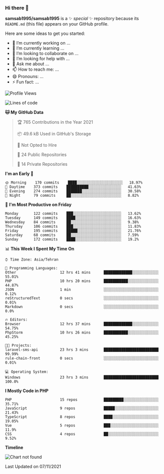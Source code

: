 ### Hi there 👋

**samsab1995/samsab1995** is a ✨ _special_ ✨ repository because its `README.md` (this file) appears on your GitHub profile.

Here are some ideas to get you started:

- 🔭 I’m currently working on ...
- 🌱 I’m currently learning ...
- 👯 I’m looking to collaborate on ...
- 🤔 I’m looking for help with ...
- 💬 Ask me about ...
- 📫 How to reach me: ...
- 😄 Pronouns: ...
- ⚡ Fun fact: ...

<!--START_SECTION:waka-->
![Profile Views](http://img.shields.io/badge/Profile%20Views-0-blue)

![Lines of code](https://img.shields.io/badge/From%20Hello%20World%20I%27ve%20Written-872753%20lines%20of%20code-blue)

**🐱 My GitHub Data** 

> 🏆 765 Contributions in the Year 2021
 > 
> 📦 49.6 kB Used in GitHub's Storage 
 > 
> 🚫 Not Opted to Hire
 > 
> 📜 24 Public Repositories 
 > 
> 🔑 14 Private Repositories  
 > 
**I'm an Early 🐤** 

```text
🌞 Morning    170 commits    ████░░░░░░░░░░░░░░░░░░░░░   18.97% 
🌆 Daytime    373 commits    ██████████░░░░░░░░░░░░░░░   41.63% 
🌃 Evening    274 commits    ███████░░░░░░░░░░░░░░░░░░   30.58% 
🌙 Night      79 commits     ██░░░░░░░░░░░░░░░░░░░░░░░   8.82%

```
📅 **I'm Most Productive on Friday** 

```text
Monday       122 commits    ███░░░░░░░░░░░░░░░░░░░░░░   13.62% 
Tuesday      149 commits    ████░░░░░░░░░░░░░░░░░░░░░   16.63% 
Wednesday    84 commits     ██░░░░░░░░░░░░░░░░░░░░░░░   9.38% 
Thursday     106 commits    ███░░░░░░░░░░░░░░░░░░░░░░   11.83% 
Friday       195 commits    █████░░░░░░░░░░░░░░░░░░░░   21.76% 
Saturday     68 commits     ██░░░░░░░░░░░░░░░░░░░░░░░   7.59% 
Sunday       172 commits    ████░░░░░░░░░░░░░░░░░░░░░   19.2%

```


📊 **This Week I Spent My Time On** 

```text
⌚︎ Time Zone: Asia/Tehran

💬 Programming Languages: 
Other                    12 hrs 41 mins      █████████████░░░░░░░░░░░░   55.01% 
PHP                      10 hrs 20 mins      ███████████░░░░░░░░░░░░░░   44.87% 
JSON                     1 min               ░░░░░░░░░░░░░░░░░░░░░░░░░   0.12% 
reStructuredText         0 secs              ░░░░░░░░░░░░░░░░░░░░░░░░░   0.01% 
Markdown                 0 secs              ░░░░░░░░░░░░░░░░░░░░░░░░░   0.0%

🔥 Editors: 
Browser                  12 hrs 37 mins      █████████████░░░░░░░░░░░░   54.75% 
PhpStorm                 10 hrs 26 mins      ███████████░░░░░░░░░░░░░░   45.25%

🐱‍💻 Projects: 
laravel-sms-api          23 hrs 3 mins       █████████████████████████   99.99% 
rule-chain-front         0 secs              ░░░░░░░░░░░░░░░░░░░░░░░░░   0.01%

💻 Operating System: 
Windows                  23 hrs 3 mins       █████████████████████████   100.0%

```

**I Mostly Code in PHP** 

```text
PHP                      15 repos            █████████░░░░░░░░░░░░░░░░   35.71% 
JavaScript               9 repos             █████░░░░░░░░░░░░░░░░░░░░   21.43% 
TypeScript               8 repos             ████░░░░░░░░░░░░░░░░░░░░░   19.05% 
Vue                      5 repos             ███░░░░░░░░░░░░░░░░░░░░░░   11.9% 
CSS                      4 repos             ██░░░░░░░░░░░░░░░░░░░░░░░   9.52%

```


**Timeline**

![Chart not found](https://raw.githubusercontent.com/samsab1995/samsab1995/main/charts/bar_graph.png) 


 Last Updated on 07/11/2021
<!--END_SECTION:waka-->

